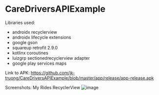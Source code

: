 # CareDriversAPIExample

Libraries used:
- androidx recyclerview
- androidx lifecycle extensions
- google gson
- squareup retrofit 2.9.0
- kotlinx coroutines
- luizgrp sectionedrecyclerview adapter
- google play services maps

Link to APK: 
https://github.com/jk-truong/CareDriversAPIExample/blob/master/app/release/app-release.apk

Screenshots:
My Rides RecyclerView
![image](https://user-images.githubusercontent.com/41808114/138780470-fa8edf79-ac32-4558-bc10-adb23aac8bbe.png)

